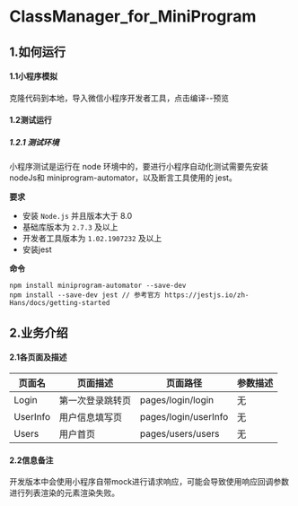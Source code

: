 # ClassManager_for_MiniProgram

## 1.如何运行

#### 1.1小程序模拟

克隆代码到本地，导入微信小程序开发者工具，点击编译--预览

#### 1.2测试运行

##### 1.2.1 测试环境

小程序测试是运行在 node 环境中的，要进行小程序自动化测试需要先安装 nodeJs和 miniprogram-automator，以及断言工具使用的 jest。

**要求**

- 安装 `Node.js` 并且版本大于 8.0
- 基础库版本为 `2.7.3` 及以上
- 开发者工具版本为 `1.02.1907232` 及以上
- 安装jest

**命令**

```
npm install miniprogram-automator --save-dev
npm install --save-dev jest // 参考官方 https://jestjs.io/zh-Hans/docs/getting-started
```

## 2.业务介绍

#### 2.1各页面及描述

| 页面名   | 页面描述         | 页面路径             | 参数描述 |
| -------- | ---------------- | -------------------- | -------- |
| Login    | 第一次登录跳转页 | pages/login/login    | 无       |
| UserInfo | 用户信息填写页   | pages/login/userInfo | 无       |
| Users    | 用户首页         | pages/users/users    | 无       |

#### 2.2信息备注

开发版本中会使用小程序自带mock进行请求响应，可能会导致使用响应回调参数进行列表渲染的元素渲染失败。

